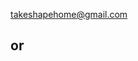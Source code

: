 <a
        href="mailto:takeshapehome@gmail.com?subject=Contact%20DwellDone"
        className="text-center text-sm"
      >
takeshapehome@gmail.com
</a>
<h2>or</h2>
